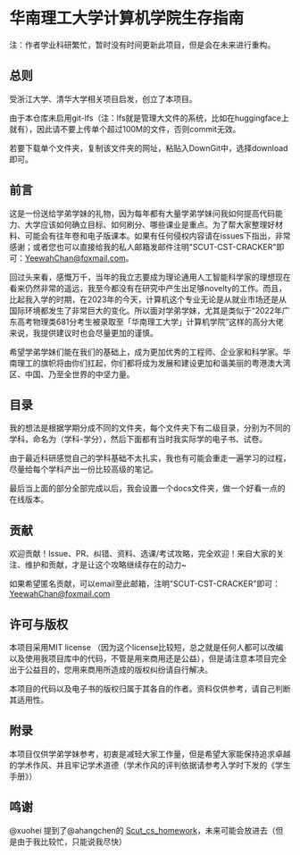 # 华南理工大学计算机学院生存指南
注：作者学业科研繁忙，暂时没有时间更新此项目，但是会在未来进行重构。
## 总则 
受浙江大学、清华大学相关项目启发，创立了本项目。

由于本仓库未启用git-lfs（注：lfs就是管理大文件的系统，比如在huggingface上就有），因此请不要上传单个超过100M的文件，否则commit无效。

若要下载单个文件夹，复制该文件夹的网址，粘贴入DownGit中，选择download即可。

## 前言
这是一份送给学弟学妹的礼物，因为每年都有大量学弟学妹问我如何提高代码能力、大学应该如何确立目标、如何刷分、哪些课业是重点。为了帮大家整理好材料、可能会有往年卷和电子版课本。如果有任何侵权内容请在issues下指出，非常感谢；或者您也可以直接给我的私人邮箱发邮件注明"SCUT-CST-CRACKER"即可：YeewahChan@foxmail.com。

回过头来看，感慨万千，当年的我立志要成为理论通用人工智能科学家的理想现在看来仍然非常的遥远，我至今都没有在研究中产生出足够novelty的工作。而且，比起我入学的时期，在2023年的今天，计算机这个专业无论是从就业市场还是从国际环境都发生了非常巨大的变化。所以面对学弟学妹，尤其是类似于“2022年广东高考物理类681分考生被录取至「华南理工大学」计算机学院”这样的高分大佬来说，我提供建议时也会尽量更加的谨慎。

希望学弟学妹们能在我们的基础上，成为更加优秀的工程师、企业家和科学家。华南理工的旗帜将由你们扛起，你们都将成为发展和建设更加和谐美丽的粤港澳大湾区、中国、乃至全世界的中坚力量。

## 目录
我的想法是根据学期分成不同的文件夹，每个文件夹下有二级目录，分别为不同的学科，命名为（学科-学分），然后下面都有当时我实际学的电子书、试卷。

由于最近科研感觉自己的学科基础不太扎实，我也有可能会重走一遍学习的过程，尽量给每个学科产出一份比较高级的笔记。

最后当上面的部分全部完成以后，我会设置一个docs文件夹，做一个好看一点的在线版本。

## 贡献
欢迎贡献！Issue、PR、纠错、资料、选课/考试攻略，完全欢迎！来自大家的关注、维护和贡献，才是让这个攻略继续存在的动力~

如果希望匿名贡献，可以email至此邮箱，注明"SCUT-CST-CRACKER"即可：YeewahChan@foxmail.com

## 许可与版权
本项目采用MIT license （因为这个license比较短，总之就是任何人都可以改编以及使用我项目库中的代码，不管是用来商用还是公益），但是请注意本项目完全出于公益目的，您用来商用所造成的版权纠纷请自行解决。

本项目的代码以及电子书的版权归属于其各自的作者。资料仅供参考，请自己判断其适用性。

## 附录
本项目仅供学弟学妹参考，初衷是减轻大家工作量，但是希望大家能保持追求卓越的学术作风、并且牢记学术道德（学术作风的评判依据请参考入学时下发的《学生手册》）
## 鸣谢
@xuohei 提到了@ahangchen的 [Scut_cs_homework](https://github.com/ahangchen/Scut_cs_homework)，未来可能会放进去（但是由于我比较忙，只能说我尽快）
